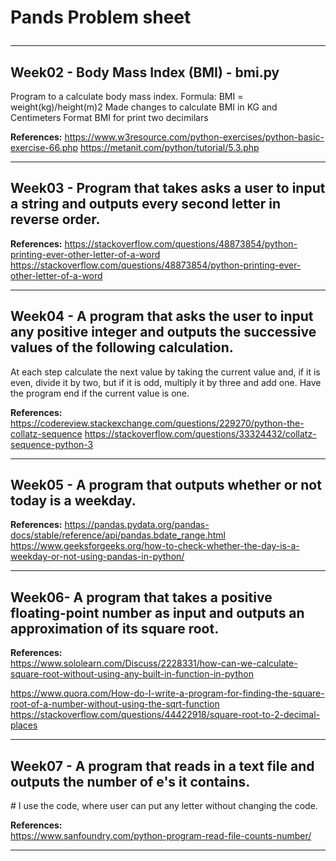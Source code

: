 <H1> Pands Problem sheet 
<hr>
<h2>Week02  - Body Mass Index (BMI) - bmi.py </h2>
Program to a calculate body mass index. 
Formula: BMI = weight(kg)/height(m)2 
Made changes to calculate BMI in KG and Centimeters
Format BMI for print two decimilars 

**References:** 
<https://www.w3resource.com/python-exercises/python-basic-exercise-66.php>
<https://metanit.com/python/tutorial/5.3.php>
<hr>

<h2> Week03 -  Program that takes asks a user to input a string and outputs every second letter in reverse order. 
</h2>

**References:** 
<https://stackoverflow.com/questions/48873854/python-printing-ever-other-letter-of-a-word>
<https://stackoverflow.com/questions/48873854/python-printing-ever-other-letter-of-a-word> 
<hr> 

<h2>Week04 - A program that asks the user to input any positive integer and outputs the successive values of the following calculation.</h2>
At each step calculate the next value by taking the current value and, if it is even, divide it by two, but if it is odd, multiply it by three and add one.
Have the program end if the current value is one.

**References:** 
<https://codereview.stackexchange.com/questions/229270/python-the-collatz-sequence> 
<https://stackoverflow.com/questions/33324432/collatz-sequence-python-3>

<hr>

<h2>Week05 - A program that outputs whether or not today is a weekday.</h2>

**References:** 
<https://pandas.pydata.org/pandas-docs/stable/reference/api/pandas.bdate_range.html> 
<https://www.geeksforgeeks.org/how-to-check-whether-the-day-is-a-weekday-or-not-using-pandas-in-python/>

<hr> 

<h2>Week06- A program that takes a positive floating-point number as input and outputs an approximation of its square root.</h2>

**References:**  
<https://www.sololearn.com/Discuss/2228331/how-can-we-calculate-square-root-without-using-any-built-in-function-in-python>

<https://www.quora.com/How-do-I-write-a-program-for-finding-the-square-root-of-a-number-without-using-the-sqrt-function>
<https://stackoverflow.com/questions/44422918/square-root-to-2-decimal-places>
<hr>


<h2>Week07 - A program that reads in a text file and outputs the number of e's it contains.</h2>
# I use the code, where user can put any letter without changing the code. 

**References:**  
https://www.sanfoundry.com/python-program-read-file-counts-number/ 
<hr>

